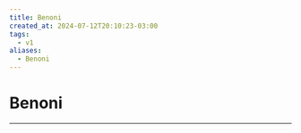 ```yaml
---
title: Benoni
created_at: 2024-07-12T20:10:23-03:00
tags:
  - v1
aliases:
  - Benoni
---
```

# Benoni
---

